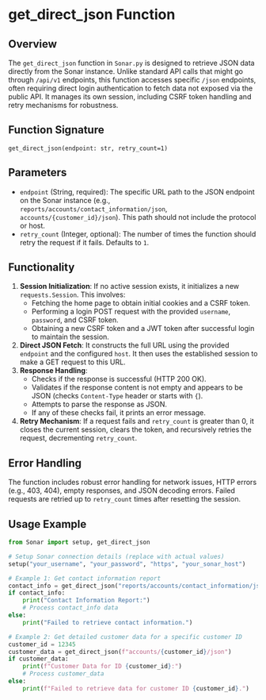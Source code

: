 # get_direct_json Function

## Overview
The `get_direct_json` function in `Sonar.py` is designed to retrieve JSON data directly from the Sonar instance. Unlike standard API calls that might go through `/api/v1` endpoints, this function accesses specific `/json` endpoints, often requiring direct login authentication to fetch data not exposed via the public API. It manages its own session, including CSRF token handling and retry mechanisms for robustness.

## Function Signature
`get_direct_json(endpoint: str, retry_count=1)`

## Parameters
- `endpoint` (String, required): The specific URL path to the JSON endpoint on the Sonar instance (e.g., `reports/accounts/contact_information/json`, `accounts/{customer_id}/json`). This path should not include the protocol or host.
- `retry_count` (Integer, optional): The number of times the function should retry the request if it fails. Defaults to `1`.

## Functionality
1. **Session Initialization**: If no active session exists, it initializes a new `requests.Session`. This involves:
    - Fetching the home page to obtain initial cookies and a CSRF token.
    - Performing a login POST request with the provided `username`, `password`, and CSRF token.
    - Obtaining a new CSRF token and a JWT token after successful login to maintain the session.
2. **Direct JSON Fetch**: It constructs the full URL using the provided `endpoint` and the configured `host`. It then uses the established session to make a GET request to this URL.
3. **Response Handling**:
    - Checks if the response is successful (HTTP 200 OK).
    - Validates if the response content is not empty and appears to be JSON (checks `Content-Type` header or starts with `{`).
    - Attempts to parse the response as JSON.
    - If any of these checks fail, it prints an error message.
4. **Retry Mechanism**: If a request fails and `retry_count` is greater than 0, it closes the current session, clears the token, and recursively retries the request, decrementing `retry_count`.

## Error Handling
The function includes robust error handling for network issues, HTTP errors (e.g., 403, 404), empty responses, and JSON decoding errors. Failed requests are retried up to `retry_count` times after resetting the session.

## Usage Example
```python
from Sonar import setup, get_direct_json

# Setup Sonar connection details (replace with actual values)
setup("your_username", "your_password", "https", "your_sonar_host")

# Example 1: Get contact information report
contact_info = get_direct_json("reports/accounts/contact_information/json")
if contact_info:
    print("Contact Information Report:")
    # Process contact_info data
else:
    print("Failed to retrieve contact information.")

# Example 2: Get detailed customer data for a specific customer ID
customer_id = 12345
customer_data = get_direct_json(f"accounts/{customer_id}/json")
if customer_data:
    print(f"Customer Data for ID {customer_id}:")
    # Process customer_data
else:
    print(f"Failed to retrieve data for customer ID {customer_id}.")
